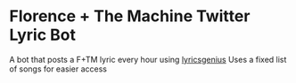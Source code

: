 # Florence + The Machine Twitter Lyric Bot
A bot that posts a F+TM lyric every hour using [lyricsgenius](https://github.com/johnwmillr/LyricsGenius)
Uses a fixed list of songs for easier access
